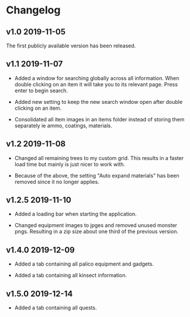 # Changelog

## v1.0 2019-11-05

The first publicly available version has been released.

## v1.1 2019-11-07

* Added a window for searching globally across all information. When double clicking on an item it will take you to its relevant page. Press enter to begin search.

* Added new setting to keep the new search window open after double clicking on an item.

* Consolidated all item images in an items folder instead of storing them separately ie ammo, coatings, materials.

## v1.2 2019-11-08

* Changed all remaining trees to my custom grid. This results in a faster load time but mainly is just nicer to work with.

* Because of the above, the setting "Auto expand materials" has been removed since it no longer applies.

## v1.2.5 2019-11-10

* Added a loading bar when starting the application.

* Changed equipment images to jpges and removed unused monster pngs. Resulting in a zip size about one third of the previous version.

## v1.4.0 2019-12-09

* Added a tab containing all palico equipment and gadgets.

* Added a tab containing all kinsect information.

## v1.5.0 2019-12-14

* Added a tab containing all quests.
